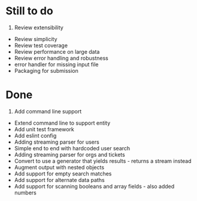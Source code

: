 # Still to do

 1. Review extensibility
 * Review simplicity
 * Review test coverage
 * Review performance on large data
 * Review error handling and robustness
  * error handler for missing input file
 * Packaging for submission

# Done

 1. Add command line support
 * Extend command line to support entity
 * Add unit test framework
 * Add eslint config
 * Adding streaming parser for users
 * Simple end to end with hardcoded user search
 * Adding streaming parser for orgs and tickets
 * Convert to use a generator that yields results - returns a stream instead
 * Augment output with nested objects
 * Add support for empty search matches
 * Add support for alternate data paths
 * Add support for scanning booleans and array fields - also added numbers
